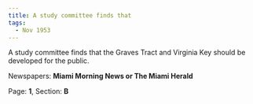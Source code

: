 ```yaml
---  
title: A study committee finds that  
tags:  
  - Nov 1953  
---  
```

  
A study committee finds that the Graves Tract and Virginia Key should be developed for the public.  
  
Newspapers: **Miami Morning News or The Miami Herald**  
  
Page: **1**, Section: **B** 
